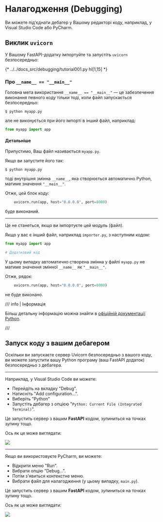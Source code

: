 # Налагодження (Debugging)

Ви можете під'єднати дебагер у Вашому редакторі коду, наприклад, у Visual Studio Code або PyCharm.

## Виклик `uvicorn`

У Вашому FastAPI-додатку імпортуйте та запустіть `uvicorn` безпосередньо:

{* ../../docs_src/debugging/tutorial001.py hl[1,15] *}

### Про `__name__ == "__main__"`

Головна мета використання `__name__ == "__main__"` — це забезпечення виконання певного коду тільки тоді, коли файл запускається безпосередньо:

<div class="termy">

```console
$ python myapp.py
```

</div>

але не виконується при його імпорті в інший файл, наприклад:

```Python
from myapp import app
```

#### Детальніше

Припустимо, Ваш файл називається `myapp.py`.

Якщо ви запустите його так:

<div class="termy">

```console
$ python myapp.py
```

</div>

тоді внутрішня змінна `__name__`, яка створюється автоматично Python, матиме значення `"__main__"`.

Отже, цей блок коду:

```Python
    uvicorn.run(app, host="0.0.0.0", port=8000)
```

буде виконаний.

---

Це не станеться, якщо ви імпортуєте цей модуль (файл).

Якщо у вас є інший файл, наприклад `importer.py`, з наступним кодом:

```Python
from myapp import app

# Додатковий код
```

У цьому випадку автоматично створена змінна у файлі `myapp.py` не матиме значення змінної `__name__` як `"__main__"`.

Отже, рядок:

```Python
    uvicorn.run(app, host="0.0.0.0", port=8000)
```

не буде виконано.

/// info | Інформація

Більш детальну інформацію можна знайти в <a href="https://docs.python.org/3/library/__main__.html" class="external-link" target="_blank">офіційній документації Python</a>.

///

## Запуск коду з вашим дебагером

Оскільки ви запускаєте сервер Uvicorn безпосередньо з вашого коду, ви можете запустити вашу Python програму (ваш FastAPI додаток) безпосередньо з дебагера.

---

Наприклад, у Visual Studio Code ви можете:

* Перейдіть на вкладку "Debug".
* Натисніть "Add configuration...".
* Виберіть "Python"
* Запустіть дебагер з опцією "`Python: Current File (Integrated Terminal)`".

Це запустить сервер з вашим **FastAPI** кодом, зупиниться на точках зупину тощо.

Ось як це може виглядати:

<img src="/img/tutorial/debugging/image01.png">

---
Якщо ви використовуєте PyCharm, ви можете:

* Відкрити меню "Run".
* Вибрати опцію "Debug...".
* Потім з'явиться контекстне меню.
* Вибрати файл для налагодження (у цьому випадку, `main.py`).

Це запустить сервер з вашим **FastAPI** кодом, зупиниться на точках зупину тощо.

Ось як це може виглядати:

<img src="/img/tutorial/debugging/image02.png">
